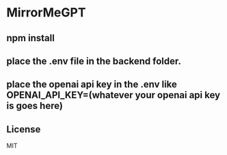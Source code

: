 # MirrorMeGPT

## npm install
## place the .env file in the backend folder. 
## place the openai api key in the .env like OPENAI_API_KEY=(whatever your openai api key is goes here)


## License
 MIT
